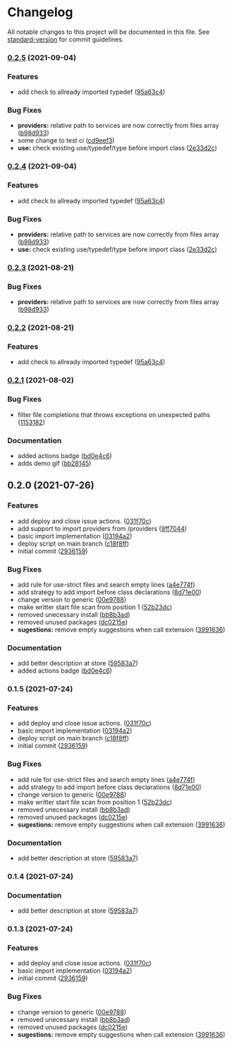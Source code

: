 # Changelog

All notable changes to this project will be documented in this file. See [standard-version](https://github.com/conventional-changelog/standard-version) for commit guidelines.

### [0.2.5](https://github.com/vinicioslc/adonis4-tools/compare/v0.2.1...v0.2.5) (2021-09-04)


### Features

* add check to allready imported typedef ([95a63c4](https://github.com/vinicioslc/adonis4-tools/commits/95a63c4ff9481416d8720b58745d27c995e589fc))


### Bug Fixes

* **providers:** relative path to services are now correctly from files array ([b98d933](https://github.com/vinicioslc/adonis4-tools/commits/b98d933f3e3766d59f0db5213a40b97bf0af8fbd))
* some change to test ci ([cd9eef3](https://github.com/vinicioslc/adonis4-tools/commits/cd9eef33aeeefa9765e8f6a9697762961caa6e78))
* **use:** check existing use/typedef/type before import class ([2e33d2c](https://github.com/vinicioslc/adonis4-tools/commits/2e33d2c1c19a489a53ca8602bcd746007567c28d))

### [0.2.4](https://github.com/vinicioslc/adonis4-tools/compare/v0.2.1...v0.2.4) (2021-09-04)


### Features

* add check to allready imported typedef ([95a63c4](https://github.com/vinicioslc/adonis4-tools/commits/95a63c4ff9481416d8720b58745d27c995e589fc))


### Bug Fixes

* **providers:** relative path to services are now correctly from files array ([b98d933](https://github.com/vinicioslc/adonis4-tools/commits/b98d933f3e3766d59f0db5213a40b97bf0af8fbd))
* **use:** check existing use/typedef/type before import class ([2e33d2c](https://github.com/vinicioslc/adonis4-tools/commits/2e33d2c1c19a489a53ca8602bcd746007567c28d))

### [0.2.3](https://github.com/vinicioslc/adonis4-tools/compare/v0.2.2...v0.2.3) (2021-08-21)


### Bug Fixes

* **providers:** relative path to services are now correctly from files array ([b98d933](https://github.com/vinicioslc/adonis4-tools/commits/b98d933f3e3766d59f0db5213a40b97bf0af8fbd))

### [0.2.2](https://github.com/vinicioslc/adonis4-tools/compare/v0.2.1...v0.2.2) (2021-08-21)


### Features

* add check to allready imported typedef ([95a63c4](https://github.com/vinicioslc/adonis4-tools/commits/95a63c4ff9481416d8720b58745d27c995e589fc))

### [0.2.1](https://github.com/vinicioslc/adonis4-tools/compare/v0.1.5...v0.2.1) (2021-08-02)

### Bug Fixes

* filter file completions that throws exceptions on unexpected paths ([1153182](https://github.com/vinicioslc/adonis4-tools/commits/11531826186b301ab35f73e8be15c2d4a432cff8))


### Documentation

* added actions badge ([bd0e4c6](https://github.com/vinicioslc/adonis4-tools/commits/bd0e4c65b7161818189e8ed2fae00a09ec4ca615))
* adds demo gif ([bb28145](https://github.com/vinicioslc/adonis4-tools/commits/bb28145691de5798958c577d31aaa458c26ab203))

## 0.2.0 (2021-07-26)


### Features

* add deploy and close issue actions. ([031f70c](https://github.com/vinicioslc/adonis4-tools/commits/031f70cc57618cd47e02d1aec78f0f9f7921f1b2))
* add support to import providers from /providers ([9ff7044](https://github.com/vinicioslc/adonis4-tools/commits/9ff7044a0d05a8b2f56f836b0205d10e1652448c))
* basic import implementation ([03194a2](https://github.com/vinicioslc/adonis4-tools/commits/03194a2586630b185b03c0bf76397dfd96e90ea7))
* deploy script on main branch ([c18f8ff](https://github.com/vinicioslc/adonis4-tools/commits/c18f8fff6585c774488d54d6b02514e690f1fb02))
* initial commit ([2936159](https://github.com/vinicioslc/adonis4-tools/commits/29361596d33b15855c65770c3554b885d337684d))


### Bug Fixes

* add rule for use-strict files and search empty lines ([a4e774f](https://github.com/vinicioslc/adonis4-tools/commits/a4e774f9ec82042a3e2c7738cd1e2171423b218e))
* add strategy to add import before class declarations ([8d71e00](https://github.com/vinicioslc/adonis4-tools/commits/8d71e001ce855339b4bdf92c90a5b6485f26cb59))
* change version to generic ([00e9788](https://github.com/vinicioslc/adonis4-tools/commits/00e97883df629ecbb1fcb2cf48a59b96b3cd50e6))
* make writter start file scan from position 1 ([52b23dc](https://github.com/vinicioslc/adonis4-tools/commits/52b23dcb2da1831abd063c8b14a6a500504b7577))
* removed unecessary install ([bb8b3ad](https://github.com/vinicioslc/adonis4-tools/commits/bb8b3ad8df0112e2911fa7d6e3f6c4382c93f026))
* removed unused packages ([dc0215e](https://github.com/vinicioslc/adonis4-tools/commits/dc0215e67140be30dd3bc84cc2cc302b00ed14b0))
* **sugestions:** remove empty suggestions when call extension ([3991636](https://github.com/vinicioslc/adonis4-tools/commits/399163695b045bbf65491e26bd29b370d458be19))


### Documentation

* add better description at store ([59583a7](https://github.com/vinicioslc/adonis4-tools/commits/59583a7a1abe6750a15e2bf76e894e14783b8cd3))
* added actions badge ([bd0e4c6](https://github.com/vinicioslc/adonis4-tools/commits/bd0e4c65b7161818189e8ed2fae00a09ec4ca615))

### 0.1.5 (2021-07-24)

### Features

- add deploy and close issue actions. ([031f70c](https://github.com/vinicioslc/adonis4-tools/commits/031f70cc57618cd47e02d1aec78f0f9f7921f1b2))
- basic import implementation ([03194a2](https://github.com/vinicioslc/adonis4-tools/commits/03194a2586630b185b03c0bf76397dfd96e90ea7))
- deploy script on main branch ([c18f8ff](https://github.com/vinicioslc/adonis4-tools/commits/c18f8fff6585c774488d54d6b02514e690f1fb02))
- initial commit ([2936159](https://github.com/vinicioslc/adonis4-tools/commits/29361596d33b15855c65770c3554b885d337684d))

### Bug Fixes

- add rule for use-strict files and search empty lines ([a4e774f](https://github.com/vinicioslc/adonis4-tools/commits/a4e774f9ec82042a3e2c7738cd1e2171423b218e))
- add strategy to add import before class declarations ([8d71e00](https://github.com/vinicioslc/adonis4-tools/commits/8d71e001ce855339b4bdf92c90a5b6485f26cb59))
- change version to generic ([00e9788](https://github.com/vinicioslc/adonis4-tools/commits/00e97883df629ecbb1fcb2cf48a59b96b3cd50e6))
- make writter start file scan from position 1 ([52b23dc](https://github.com/vinicioslc/adonis4-tools/commits/52b23dcb2da1831abd063c8b14a6a500504b7577))
- removed unecessary install ([bb8b3ad](https://github.com/vinicioslc/adonis4-tools/commits/bb8b3ad8df0112e2911fa7d6e3f6c4382c93f026))
- removed unused packages ([dc0215e](https://github.com/vinicioslc/adonis4-tools/commits/dc0215e67140be30dd3bc84cc2cc302b00ed14b0))
- **sugestions:** remove empty suggestions when call extension ([3991636](https://github.com/vinicioslc/adonis4-tools/commits/399163695b045bbf65491e26bd29b370d458be19))

### Documentation

- add better description at store ([59583a7](https://github.com/vinicioslc/adonis4-tools/commits/59583a7a1abe6750a15e2bf76e894e14783b8cd3))

### 0.1.4 (2021-07-24)

### Documentation

- add better description at store ([59583a7](https://github.com/vinicioslc/adonis4-tools/commits/59583a7a1abe6750a15e2bf76e894e14783b8cd3))

### 0.1.3 (2021-07-24)

### Features

- add deploy and close issue actions. ([031f70c](https://github.com/vinicioslc/adonis4-tools/commits/031f70cc57618cd47e02d1aec78f0f9f7921f1b2))
- basic import implementation ([03194a2](https://github.com/vinicioslc/adonis4-tools/commits/03194a2586630b185b03c0bf76397dfd96e90ea7))
- initial commit ([2936159](https://github.com/vinicioslc/adonis4-tools/commits/29361596d33b15855c65770c3554b885d337684d))

### Bug Fixes

- change version to generic ([00e9788](https://github.com/vinicioslc/adonis4-tools/commits/00e97883df629ecbb1fcb2cf48a59b96b3cd50e6))
- removed unecessary install ([bb8b3ad](https://github.com/vinicioslc/adonis4-tools/commits/bb8b3ad8df0112e2911fa7d6e3f6c4382c93f026))
- removed unused packages ([dc0215e](https://github.com/vinicioslc/adonis4-tools/commits/dc0215e67140be30dd3bc84cc2cc302b00ed14b0))
- **sugestions:** remove empty suggestions when call extension ([3991636](https://github.com/vinicioslc/adonis4-tools/commits/399163695b045bbf65491e26bd29b370d458be19))
